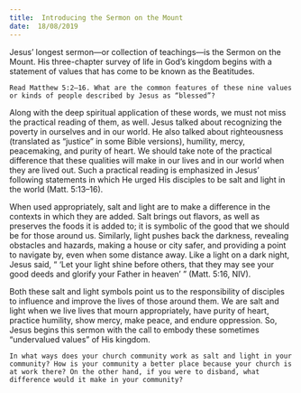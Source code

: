 ```yaml
---
title:  Introducing the Sermon on the Mount
date:  18/08/2019
---
```


Jesus’ longest sermon—or collection of teachings—is the Sermon on the Mount. His three-chapter survey of life in God’s kingdom begins with a statement of values that has come to be known as the Beatitudes.

`Read Matthew 5:2–16. What are the common features of these nine values or kinds of people described by Jesus as “blessed”?`

Along with the deep spiritual application of these words, we must not miss the practical reading of them, as well. Jesus talked about recognizing the poverty in ourselves and in our world. He also talked about righteousness (translated as “justice” in some Bible versions), humility, mercy, peacemaking, and purity of heart. We should take note of the practical difference that these qualities will make in our lives and in our world when they are lived out. Such a practical reading is emphasized in Jesus’ following statements in which He urged His disciples to be salt and light in the world (Matt. 5:13–16).

When used appropriately, salt and light are to make a difference in the contexts in which they are added. Salt brings out flavors, as well as preserves the foods it is added to; it is symbolic of the good that we should be for those around us. Similarly, light pushes back the darkness, revealing obstacles and hazards, making a house or city safer, and providing a point to navigate by, even when some distance away. Like a light on a dark night, Jesus said, “ ‘Let your light shine before others, that they may see your good deeds and glorify your Father in heaven’ ” (Matt. 5:16, NIV).

Both these salt and light symbols point us to the responsibility of disciples to influence and improve the lives of those around them. We are salt and light when we live lives that mourn appropriately, have purity of heart, practice humility, show mercy, make peace, and endure oppression. So, Jesus begins this sermon with the call to embody these sometimes “undervalued values” of His kingdom.

`In what ways does your church community work as salt and light in your community? How is your community a better place because your church is at work there? On the other hand, if you were to disband, what difference would it make in your community?`